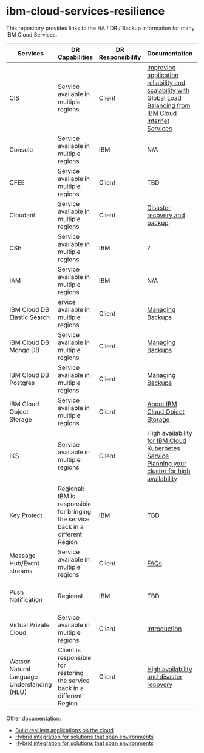 # ibm-cloud-services-resilience
This repository provides links to the HA / DR / Backup information for many IBM Cloud Services.

| Services | DR Capabilities | DR Responsibility | Documentation | RTO |
|---|---|---|---|---|
| CIS | Service available in multiple regions | Client | [Improving application reliability and scalability with Global Load Balancing from IBM Cloud Internet Services](https://cloud.ibm.com/docs/infrastructure/cis?topic=cis-improving-application-reliability-and-scalability-with-global-load-balancing-from-ibm-cloud-internet-services) | 5 seconds TTL:  Link |
| Console | Service available in multiple regions | IBM | N/A |
| CFEE | Service available in multiple regions | Client | TBD | depends on Client DR Implementation |
| Cloudant | Service available in multiple regions | Client | [Disaster recovery and backup](https://cloud.ibm.com/docs/services/Cloudant/guides?topic=cloudant-disaster-recovery-and-backup) | depends on Client DR Implementation |
| CSE | Service available in multiple regions | IBM | ? |
| IAM | Service available in multiple regions | IBM | N/A |
| IBM Cloud DB Elastic Search | ervice available in multiple regions | Client | [Managing Backups](https://cloud.ibm.com/docs/services/databases-for-elasticsearch?topic=cloud-databases-dashboard-backups) | depends on Client DR Implementation |
| IBM Cloud DB Mongo DB | Service available in multiple regions | Client | [Managing Backups](https://cloud.ibm.com/docs/services/databases-for-mongodb?topic=cloud-databases-dashboard-backups) |
| IBM Cloud DB Postgres | Service available in multiple regions | Client | [Managing Backups](https://cloud.ibm.com/docs/services/databases-for-postgresql?topic=cloud-databases-dashboard-backups) | depends on Client DR Implementation |
| IBM Cloud Object Storage | Service available in multiple regions | Client | [About IBM Cloud Object Storage](https://cloud.ibm.com/docs/services/cloud-object-storage/basics?topic=cloud-object-storage-about-ibm-cloud-object-storage) | depends on Client DR Implementation |
| IKS | Service available in multiple regions | Client | [High availability for IBM Cloud Kubernetes Service](https://cloud.ibm.com/docs/containers?topic=containers-ha#ha) [Planning your cluster for high availability](https://cloud.ibm.com/docs/containers?topic=containers-ha_clusters#ha_clusters) | depends on Client DR Implementation |
| Key Protect | Regional: IBM is responsible for bringing the service back in a different Region | IBM | TBD | the current documented RTO is <1 day |
| Message Hub/Event streams | Service available in multiple regions | Client | [FAQs](https://cloud.ibm.com/docs/services/EventStreams?topic=eventstreams-faqs#disaster_recovery) | depends on Client DR Implementation |
| Push Notification | Regional | IBM | TBD | the current documented RTO is 1-3 days |
| Virtual Private Cloud | Service available in multiple regions | Client | [Introduction](https://cloud.ibm.com/apidocs/vpc-on-classic) | depends on Client DR Implementation |
| Watson Natural Language Understanding (NLU) | Client is responsible for restoring the service back in a different Region | Client | [High availability and disaster recovery](https://cloud.ibm.com/docs/services/natural-language-understanding?topic=natural-language-understanding-ha-dr) | depends on Client DR Implementation |

Other documentation:

* [Build resilient applications on the cloud](https://www.ibm.com/cloud/garage/architectures/resilience/allresiliencesolutions)
* [Hybrid integration for solutions that span environments](https://www.ibm.com/cloud/garage/architectures/hybridIntegration/hybrid_dr_microservices)
* [Hybrid integration for solutions that span environments](https://www.ibm.com/cloud/garage/architectures/hybridIntegration/hybrid_connectivity)
